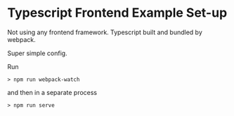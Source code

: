 # Typescript Frontend Example Set-up

Not using any frontend framework. Typescript built and bundled by webpack.

Super simple config.

Run
```
> npm run webpack-watch
```
and then in a separate process
```
> npm run serve
```